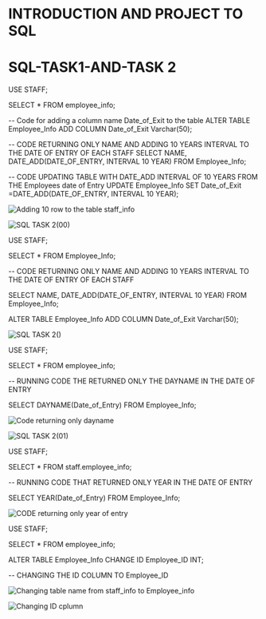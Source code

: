# INTRODUCTION AND PROJECT TO SQL 

# SQL-TASK1-AND-TASK 2

USE STAFF;

SELECT * FROM employee_info;

-- Code for adding a column name Date_of_Exit to the table 
ALTER TABLE Employee_Info
ADD COLUMN Date_of_Exit Varchar(50);

-- CODE RETURNING ONLY NAME AND ADDING 10 YEARS INTERVAL TO THE DATE OF ENTRY OF EACH STAFF
SELECT NAME, DATE_ADD(DATE_OF_ENTRY, INTERVAL 10 YEAR) FROM Employee_Info;

-- CODE UPDATING TABLE WITH DATE_ADD INTERVAL OF 10 YEARS FROM THE Employees date of Entry
UPDATE Employee_Info 
SET Date_of_Exit =DATE_ADD(DATE_OF_ENTRY, INTERVAL 10 YEAR);

![Adding 10 row to the table staff_info](https://github.com/Tonyigba/SQL-TASK1-AND-2/assets/143624967/b453753c-b82c-4081-a54c-1294c7e2839c)

![SQL TASK 2(00)](https://github.com/Tonyigba/SQL-TASK1-AND-2/assets/143624967/ae3b0f50-63ab-4a9b-8c20-abb37129c0f6)


USE STAFF;

SELECT * FROM Employee_Info;

-- CODE RETURNING ONLY NAME AND ADDING 10 YEARS INTERVAL TO THE DATE OF ENTRY OF EACH STAFF

SELECT NAME, DATE_ADD(DATE_OF_ENTRY, INTERVAL 10 YEAR) FROM Employee_Info;

ALTER TABLE Employee_Info
ADD COLUMN Date_of_Exit Varchar(50);

![SQL TASK 2()](https://github.com/Tonyigba/SQL-TASK1-AND-2/assets/143624967/be1d361b-8c82-4f05-b27b-5ff1f07b2da7)



USE STAFF;

SELECT * FROM employee_info;

-- RUNNING CODE THE RETURNED ONLY THE DAYNAME IN THE DATE OF ENTRY

SELECT DAYNAME(Date_of_Entry) FROM Employee_Info;


![Code returning only dayname](https://github.com/Tonyigba/SQL-TASK1-AND-2/assets/143624967/330193b9-4f6e-466e-978e-7c000ac165a3)


![SQL TASK 2(01)](https://github.com/Tonyigba/SQL-TASK1-AND-2/assets/143624967/0635292e-c399-42fe-bd9a-1bbeedea09b2)




USE STAFF;

SELECT * FROM staff.employee_info;

-- RUNNING CODE THAT RETURNED ONLY YEAR IN THE DATE OF ENTRY

SELECT YEAR(Date_of_Entry) FROM Employee_Info;


![CODE returning only year of entry](https://github.com/Tonyigba/SQL-TASK1-AND-2/assets/143624967/b00d0736-3430-4bc3-8c08-4f2acac5eaf5)


USE STAFF;

SELECT * FROM employee_info;

ALTER TABLE Employee_Info CHANGE ID Employee_ID INT;

-- CHANGING THE ID COLUMN TO Employee_ID


![Changing table name from staff_info to Employee_info](https://github.com/Tonyigba/SQL-TASK1-AND-2/assets/143624967/239c7405-b1f5-4de5-b855-8ae62c129c36)


![Changing ID cplumn](https://github.com/Tonyigba/SQL-TASK1-AND-2/assets/143624967/0ec11a48-e93e-4ed9-a63a-ae7104ed8a47)

